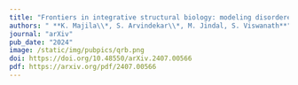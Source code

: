 ```yaml
---
title: "Frontiers in integrative structural biology: modeling disordered proteins and utilizing in situ data"
authors: " **K. Majila\\*, S. Arvindekar\\*, M. Jindal, S. Viswanath**"
journal: "arXiv"
pub_date: "2024"
image: /static/img/pubpics/qrb.png
doi: https://doi.org/10.48550/arXiv.2407.00566
pdf: https://arxiv.org/pdf/2407.00566
---
```

